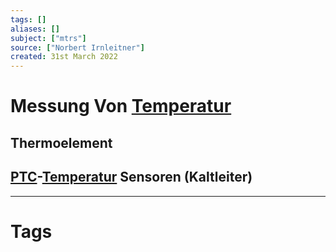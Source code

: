 ```yaml
---
tags: []
aliases: []
subject: ["mtrs"]
source: ["Norbert Irnleitner"]
created: 31st March 2022
---
```


# Messung Von [Temperatur](../Physik/Temperatur%20und%20Teilchenmodell.md)

## Thermoelement

## [PTC](../Hardwareentwicklung/Temperatur%20abhängiger%20Widerstand.md)-[Temperatur](../Physik/Temperatur%20und%20Teilchenmodell.md) Sensoren (Kaltleiter)

---

# Tags